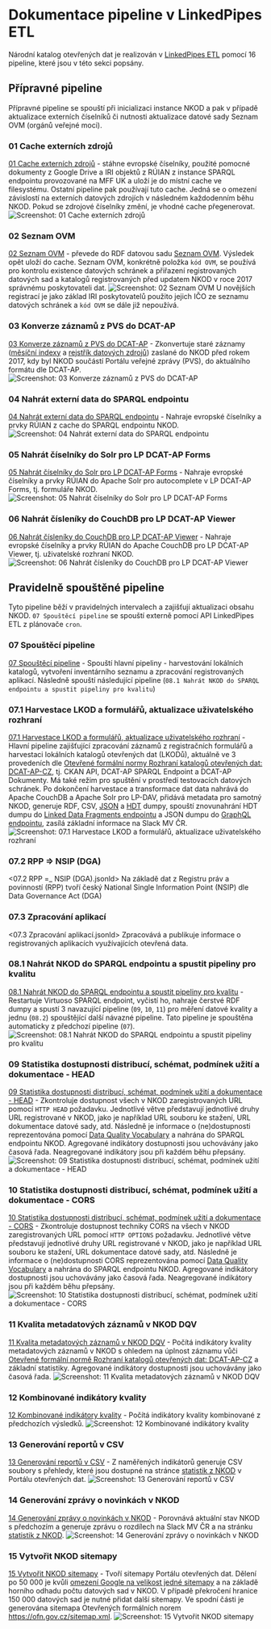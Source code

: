 # Dokumentace pipeline v LinkedPipes ETL
Národní katalog otevřených dat je realizován v [LinkedPipes ETL](https://etl.linkedpipes.com) pomocí 16 pipeline, které jsou v této sekci popsány.

## Přípravné pipeline

Přípravné pipeline se spouští při inicializaci instance NKOD a pak v případě aktualizace externích číselníků či nutnosti aktualizace datové sady Seznam OVM (orgánů veřejné moci).

### 01 Cache externích zdrojů
[01 Cache externích zdrojů](01%20Cache%20externích%20zdrojů.jsonld) - stáhne evropské číselníky, použité pomocné dokumenty z Google Drive a IRI objektů z RÚIAN z instance SPARQL endpointu provozované na MFF UK a uloží je do místní cache ve filesystému.
Ostatní pipeline pak používají tuto cache.
Jedná se o omezení závislostí na externích datových zdrojích v následném každodenním běhu NKOD.
Pokud se zdrojové číselníky změní, je vhodné cache přegenerovat.
![Screenshot: 01 Cache externích zdrojů](screenshoty/01%20Cache%20externích%20zdrojů.webp)

### 02 Seznam OVM
[02 Seznam OVM](02%20Seznam%20OVM.jsonld) - převede do RDF datovou sadu [Seznam OVM](https://www.czechpoint.cz/spravadat/ovm/datafile.do?format=xml&service=seznamovm).
Výsledek opět uloží do cache.
Seznam OVM, konkrétně položka `kód OVM`, se používá pro kontrolu existence datových schránek a přiřazení registrovaných datových sad a katalogů registrovaných před updatem NKOD v roce 2017 správnému poskytovateli dat.
![Screenshot: 02 Seznam OVM](screenshoty/02%20Seznam%20OVM.webp)
U novějších registrací je jako základ IRI poskytovatelů použito jejich IČO ze seznamu datových schránek a `kód OVM` se dále již nepoužívá.

### 03 Konverze záznamů z PVS do DCAT-AP
[03 Konverze záznamů z PVS do DCAT-AP](03%20Konverze%20záznamů%20z%20PVS%20do%20DCAT-AP.jsonld) - Zkonvertuje staré záznamy ([měsíční indexy](https://opendata.gov.cz/_media/rdz-monthindex-2017-12-29.zip) a [rejstřík datových zdrojů](https://opendata.gov.cz/_media/rdz-data-2017-12-29.zip)) zaslané do NKOD před rokem 2017, kdy byl NKOD součástí Portálu veřejné zprávy (PVS), do aktuálního formátu dle DCAT-AP.
![Screenshot: 03 Konverze záznamů z PVS do DCAT-AP](screenshoty/03%20Konverze%20záznamů%20z%20PVS%20do%20DCAT-AP.webp)

### 04 Nahrát externí data do SPARQL endpointu
[04 Nahrát externí data do SPARQL endpointu](04%20Nahrát%20externí%20data%20do%20SPARQL%20endpointu.jsonld) - Nahraje evropské číselníky a prvky RÚIAN z cache do SPARQL endpointu NKOD.
![Screenshot: 04 Nahrát externí data do SPARQL endpointu](screenshoty/04%20Nahrát%20externí%20data%20do%20SPARQL%20endpointu.webp)

### 05 Nahrát číselníky do Solr pro LP DCAT-AP Forms
[05 Nahrát číselníky do Solr pro LP DCAT-AP Forms](05%20Nahrát%20číselníky%20do%20Solr%20pro%20LP%20DCAT-AP%20Forms.jsonld) - Nahraje evropské číselníky a prvky RÚIAN do Apache Solr pro autocomplete v LP DCAT-AP Forms, tj. formuláře NKOD.
![Screenshot: 05 Nahrát číselníky do Solr pro LP DCAT-AP Forms](screenshoty/05%20Nahrát%20číselníky%20do%20Solr%20pro%20LP%20DCAT-AP%20Forms.webp)

### 06 Nahrát čísleníky do CouchDB pro LP DCAT-AP Viewer
[06 Nahrát čísleníky do CouchDB pro LP DCAT-AP Viewer](06%20Nahrát%20čísleníky%20do%20CouchDB%20pro%20LP%20DCAT-AP%20Viewer.jsonld) - Nahraje evropské číselníky a prvky RÚIAN do Apache CouchDB pro LP DCAT-AP Viewer, tj. uživatelské rozhraní NKOD.
![Screenshot: 06 Nahrát čísleníky do CouchDB pro LP DCAT-AP Viewer](screenshoty/06%20Nahrát%20čísleníky%20do%20CouchDB%20pro%20LP%20DCAT-AP%20Viewer.webp)

## Pravidelně spouštěné pipeline

Tyto pipeline běží v pravidelných intervalech a zajišťují aktualizaci obsahu NKOD.
`07 Spouštěcí pipeline` se spouští externě pomocí API LinkedPipes ETL z plánovače `cron`.

### 07 Spouštěcí pipeline
[07 Spouštěcí pipeline](<07 Spouštěcí pipeline.jsonld>) - Spouští hlavní pipeliny - harvestování lokálních katalogů, vytvoření inventárního seznamu a zpracování registrovaných aplikací. Následně spouští následující pipeline (`08.1 Nahrát NKOD do SPARQL endpointu a spustit pipeliny pro kvalitu`)

### 07.1 Harvestace LKOD a formulářů, aktualizace uživatelského rozhraní
[07.1 Harvestace LKOD a formulářů, aktualizace uživatelského rozhraní](07.1%20Harvestace%20LKOD%20a%20formulářů,%20aktualizace%20uživatelského%20rozhraní.jsonld) - Hlavní pipeline zajišťující zpracování záznamů z registračních formulářů a harvestaci lokálních katalogů otevřených dat (LKODů), aktuálně ve 3 provedeních dle [Otevřené formální normy Rozhraní katalogů otevřených dat: DCAT-AP-CZ](https://ofn.gov.cz/rozhraní-katalogů-otevřených-dat/2021-01-11/), tj. CKAN API, DCAT-AP SPARQL Endpoint a DCAT-AP Dokumenty.
Má také režim pro spuštění v prostředí testovacích datových schránek.
Po dokončení harvestace a transformace dat data nahrává do Apache CouchDB a Apache Solr pro LP-DAV, přidává metadata pro samotný NKOD, generuje RDF, CSV, [JSON](https://data.gov.cz/soubor/nkod.json) a [HDT](https://data.gov.cz/soubor/nkod.hdt) dumpy, spouští znovunahrání HDT dumpu do [Linked Data Fragments endpointu](https://data.gov.cz/ldf/nkod-ldf) a JSON dumpu do [GraphQL endpointu](https://data.gov.cz/graphql), zasílá základní informace na Slack MV ČR.
![Screenshot: 07.1 Harvestace LKOD a formulářů, aktualizace uživatelského rozhraní](screenshoty/07.1%20Harvestace%20LKOD%20a%20formulářů,%20aktualizace%20uživatelského%20rozhraní.webp)

### 07.2 RPP => NSIP (DGA)
<07.2 RPP =_ NSIP (DGA).jsonld> Na základě dat z Registru práv a povinností (RPP) tvoří český National Single Information Point (NSIP) dle Data Governance Act (DGA)

### 07.3 Zpracování aplikací
<07.3 Zpracování aplikací.jsonld> Zpracovává a publikuje informace o registrovaných aplikacích využívajících otevřená data.

### 08.1 Nahrát NKOD do SPARQL endpointu a spustit pipeliny pro kvalitu
[08.1 Nahrát NKOD do SPARQL endpointu a spustit pipeliny pro kvalitu](08.1%20Nahrát%20NKOD%20do%20SPARQL%20endpointu%20a%20spustit%20pipeliny%20pro%20kvalitu.jsonld) - Restartuje Virtuoso SPARQL endpoint, vyčistí ho, nahraje čerstvé RDF dumpy a spustí 3 navazující pipeline (`09`, `10`, `11`) pro měření datové kvality a jednu (`08.2`) spouštějící další návazné pipeline.
Tato pipeline je spouštěna automaticky z předchozí pipeline (`07`).
![Screenshot: 08.1 Nahrát NKOD do SPARQL endpointu a spustit pipeliny pro kvalitu](screenshoty/08.1%20Nahrát%20NKOD%20do%20SPARQL%20endpointu%20a%20spustit%20pipeliny%20pro%20kvalitu.webp)

### 09 Statistika dostupnosti distribucí, schémat, podmínek užití a dokumentace - HEAD
[09 Statistika dostupnosti distribucí, schémat, podmínek užití a dokumentace - HEAD](09%20Statistika%20dostupnosti%20distribucí,%20schémat,%20podmínek%20užití%20a%20dokumentace%20-%20HEAD.jsonld) - Zkontroluje dostupnost všech v NKOD zaregistrovaných URL pomocí `HTTP HEAD` požadavku.
Jednotlivé větve představují jednotlivé druhy URL registrované v NKOD, jako je například URL souboru ke stažení, URL dokumentace datové sady, atd.
Následně je informace o (ne)dostupnosti reprezentována pomocí [Data Quality Vocabulary](https://www.w3.org/TR/vocab-dqv/) a nahrána do SPARQL endpointu NKOD.
Agregované indikátory dostupnosti jsou uchovávány jako časová řada.
Neagregované indikátory jsou při každém běhu přepsány.
![Screenshot: 09 Statistika dostupnosti distribucí, schémat, podmínek užití a dokumentace - HEAD](screenshoty/09%20Statistika%20dostupnosti%20distribucí,%20schémat,%20podmínek%20užití%20a%20dokumentace%20-%20HEAD.webp)

### 10 Statistika dostupnosti distribucí, schémat, podmínek užití a dokumentace - CORS
[10 Statistika dostupnosti distribucí, schémat, podmínek užití a dokumentace - CORS](10%20Statistika%20dostupnosti%20distribucí,%20schémat,%20podmínek%20užití%20a%20dokumentace%20-%20CORS.jsonld) - Zkontroluje dostupnost techniky CORS na všech v NKOD zaregistrovaných URL pomocí `HTTP OPTIONS` požadavku.
Jednotlivé větve představují jednotlivé druhy URL registrované v NKOD, jako je například URL souboru ke stažení, URL dokumentace datové sady, atd.
Následně je informace o (ne)dostupnosti CORS reprezentována pomocí [Data Quality Vocabulary](https://www.w3.org/TR/vocab-dqv/) a nahrána do SPARQL endpointu NKOD.
Agregované indikátory dostupnosti jsou uchovávány jako časová řada.
Neagregované indikátory jsou při každém běhu přepsány.
![Screenshot: 10 Statistika dostupnosti distribucí, schémat, podmínek užití a dokumentace - CORS](screenshoty/10%20Statistika%20dostupnosti%20distribucí,%20schémat,%20podmínek%20užití%20a%20dokumentace%20-%20CORS.webp)

### 11 Kvalita metadatových záznamů v NKOD DQV
[11 Kvalita metadatových záznamů v NKOD DQV](11%20Kvalita%20metadatových%20záznamů%20v%20NKOD%20DQV.jsonld) - Počítá indikátory kvality metadatových záznamů v NKOD s ohledem na úplnost záznamu vůči [Otevřené formální normě Rozhraní katalogů otevřených dat: DCAT-AP-CZ](https://ofn.gov.cz/rozhraní-katalogů-otevřených-dat/2021-01-11/) a základní statistiky.
Agregované indikátory dostupnosti jsou uchovávány jako časová řada.
![Screenshot: 11 Kvalita metadatových záznamů v NKOD DQV](screenshoty/11%20Kvalita%20metadatových%20záznamů%20v%20NKOD%20DQV.webp)

### 12 Kombinované indikátory kvality
[12 Kombinované indikátory kvality](12%20Kombinované%20indikátory%20kvality.jsonld) - Počítá indikátory kvality kombinované z předchozích výsledků.
![Screenshot: 12 Kombinované indikátory kvality](screenshoty/12%20Kombinované%20indikátory%20kvality.webp)

### 13 Generování reportů v CSV
[13 Generování reportů v CSV](13%20Generování%20reportů%20v%20CSV.jsonld) - Z naměřených indikátorů generuje CSV soubory s přehledy, které jsou dostupné na stránce [statistik z NKOD](https://opendata.gov.cz/statistika:start) v Portálu otevřených dat.
![Screenshot: 13 Generování reportů v CSV](screenshoty/13%20Generování%20reportů%20v%20CSV.webp)

### 14 Generování zprávy o novinkách v NKOD
[14 Generování zprávy o novinkách v NKOD](14%20Generování%20zprávy%20o%20novinkách%20v%20NKOD.jsonld) - Porovnává aktuální stav NKOD s předchozím a generuje zprávu o rozdílech na Slack MV ČR a na stránku [statistik z NKOD](https://opendata.gov.cz/statistika:start).
![Screenshot: 14 Generování zprávy o novinkách v NKOD](screenshoty/14%20Generování%20zprávy%20o%20novinkách%20v%20NKOD.webp)

### 15 Vytvořit NKOD sitemapy
[15 Vytvořit NKOD sitemapy](15%20Vytvořit%20NKOD%20sitemapy.jsonld) - Tvoří sitemapy Portálu otevřených dat.
Dělení po 50 000 je kvůli [omezení Google na velikost jedné sitemapy](https://developers.google.com/search/docs/advanced/sitemaps/build-sitemap) a na základě horního odhadu počtu datových sad v NKOD.
V případě překročení hranice 150 000 datových sad je nutné přidat další sitemapy.
Ve spodní části je generována sitemapa Otevřených formálních norem https://ofn.gov.cz/sitemap.xml.
![Screenshot: 15 Vytvořit NKOD sitemapy](screenshoty/15%20Vytvořit%20NKOD%20sitemapy.webp)